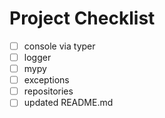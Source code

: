 
# Project Checklist

- [ ] console via typer
- [ ] logger
- [ ] mypy
- [ ] exceptions
- [ ] repositories
- [ ] updated README.md

